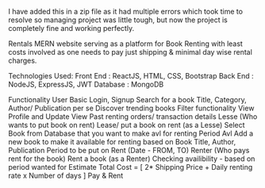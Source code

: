 I have added this in a zip file as it had multiple errors which took time to resolve so managing project was little tough, but now the project is completely fine and working perfectly.




Rentals
MERN website serving as a platform for Book Renting with least costs involved as one needs to pay just shipping & minimal day wise rental charges.

Technologies Used:
Front End : ReactJS, HTML, CSS, Bootstrap
Back End : NodeJS, ExpressJS, JWT
Database : MongoDB




Functionality
User
Basic
Login, Signup
Search for a book
Title, Category, Author/ Publication per se
Discover trending books
Filter functionality
View Profile and Update
View Past renting orders/ transaction details
Lesse (Who wants to put book on rent)
Lease/ put a book on rent (as a Lesse)
Select Book from Database that you want to make avl for renting
Period Avl
Add a new book to make it available for renting based on
Book Title, Author, Publication
Period to be put on Rent (Date - FROM, TO)
Renter (Who pays rent for the book)
Rent a book (as a Renter)
Checking availibility - based on period wanted for
Estimate Total Cost = [ 2* Shipping Price + Daily renting rate x Number of days ]
Pay & Rent
